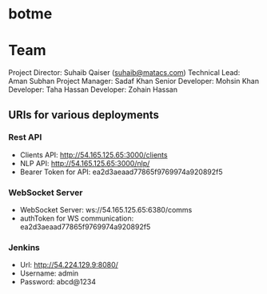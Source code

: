 # botme
# Team

Project Director: Suhaib Qaiser (suhaib@matacs.com)
Technical Lead: Aman Subhan
Project Manager: Sadaf Khan
Senior Developer: Mohsin Khan
Developer: Taha Hassan
Developer: Zohain Hassan

## URls for various deployments

### Rest API
- Clients API: http://54.165.125.65:3000/clients
- NLP API: http://54.165.125.65:3000/nlp/
- Bearer Token for API: ea2d3aeaad77865f9769974a920892f5 

### WebSocket Server
- WebSocket Server: ws://54.165.125.65:6380/comms 
- authToken for WS communication: ea2d3aeaad77865f9769974a920892f5 

### Jenkins
- Url: http://54.224.129.9:8080/
- Username: admin
- Password: abcd@1234

